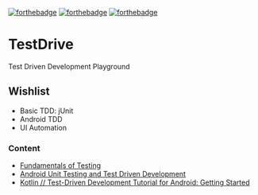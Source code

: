 [![forthebadge](https://forthebadge.com/images/badges/built-for-android.svg)](https://forthebadge.com) [![forthebadge](https://forthebadge.com/images/badges/check-it-out.svg)](https://forthebadge.com) [![forthebadge](https://forthebadge.com/images/badges/contains-cat-gifs.svg)](https://forthebadge.com)

# TestDrive
Test Driven Development Playground

## Wishlist
- Basic TDD: jUnit
- Android TDD
- UI Automation

### Content
- [Fundamentals of Testing](https://developer.android.com/training/testing/fundamentals)
- [Android Unit Testing and Test Driven Development](https://www.udemy.com/professional-android-unit-testing/learn/v4/overview)
- [Kotlin // Test-Driven Development Tutorial for Android: Getting Started](https://www.raywenderlich.com/7109-test-driven-development-tutorial-for-android-getting-started)
